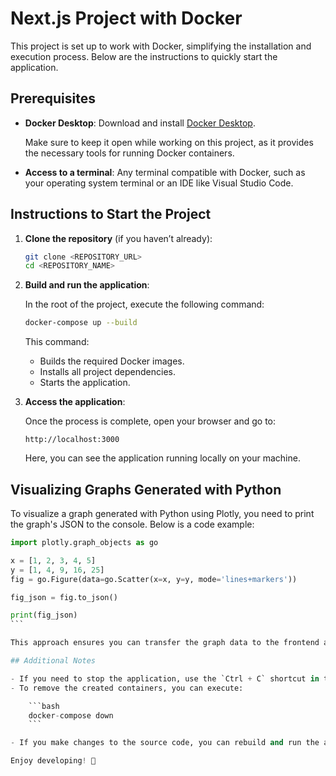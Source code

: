 # Next.js Project with Docker

This project is set up to work with Docker, simplifying the installation and execution process. Below are the instructions to quickly start the application.

## Prerequisites

- **Docker Desktop**: Download and install [Docker Desktop](https://www.docker.com/products/docker-desktop).

  Make sure to keep it open while working on this project, as it provides the necessary tools for running Docker containers.

- **Access to a terminal**: Any terminal compatible with Docker, such as your operating system terminal or an IDE like Visual Studio Code.

## Instructions to Start the Project

1. **Clone the repository** (if you haven’t already):

   ```bash
   git clone <REPOSITORY_URL>
   cd <REPOSITORY_NAME>
   ```

2. **Build and run the application**:

   In the root of the project, execute the following command:

   ```bash
   docker-compose up --build
   ```

   This command:

   - Builds the required Docker images.
   - Installs all project dependencies.
   - Starts the application.

3. **Access the application**:

   Once the process is complete, open your browser and go to:

   ```url
   http://localhost:3000
   ```

   Here, you can see the application running locally on your machine.

## Visualizing Graphs Generated with Python

To visualize a graph generated with Python using Plotly, you need to print the graph's JSON to the console. Below is a code example:

````python
import plotly.graph_objects as go

x = [1, 2, 3, 4, 5]
y = [1, 4, 9, 16, 25]
fig = go.Figure(data=go.Scatter(x=x, y=y, mode='lines+markers'))

fig_json = fig.to_json()

print(fig_json)
```

This approach ensures you can transfer the graph data to the frontend application for rendering.

## Additional Notes

- If you need to stop the application, use the `Ctrl + C` shortcut in the terminal where Docker Compose is running.
- To remove the created containers, you can execute:

    ```bash
    docker-compose down
    ```

- If you make changes to the source code, you can rebuild and run the application using the `docker-compose up --build` command to ensure the changes are reflected correctly.

Enjoy developing! 🚀
````
